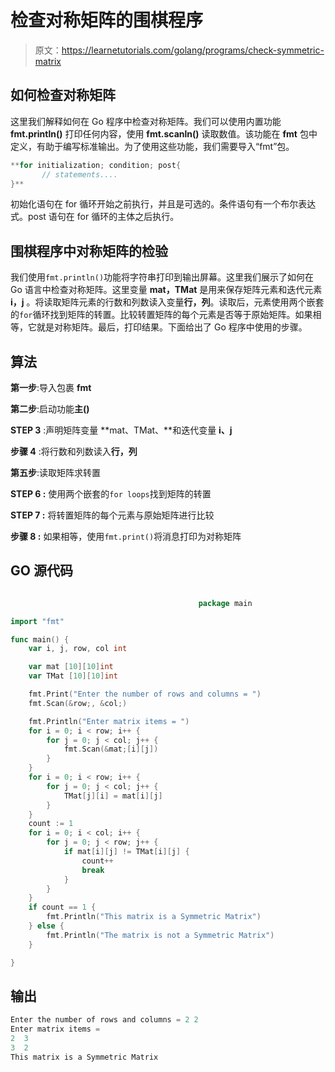 # 检查对称矩阵的围棋程序

> 原文：<https://learnetutorials.com/golang/programs/check-symmetric-matrix>

## 如何检查对称矩阵

这里我们解释如何在 Go 程序中检查对称矩阵。我们可以使用内置功能 **fmt.println()** 打印任何内容，使用 **fmt.scanln()** 读取数值。该功能在 **fmt** 包中定义，有助于编写标准输出。为了使用这些功能，我们需要导入“fmt”包。

```go
**for initialization; condition; post{
       // statements....
}** 

```

初始化语句在 for 循环开始之前执行，并且是可选的。条件语句有一个布尔表达式。post 语句在 for 循环的主体之后执行。

## 围棋程序中对称矩阵的检验

我们使用`fmt.println()`功能将字符串打印到输出屏幕。这里我们展示了如何在 Go 语言中检查对称矩阵。这里变量 **mat，TMat** 是用来保存矩阵元素和迭代元素 **i，j** 。将读取矩阵元素的行数和列数读入变量**行，列**。读取后，元素使用两个嵌套的`for`循环找到矩阵的转置。比较转置矩阵的每个元素是否等于原始矩阵。如果相等，它就是对称矩阵。最后，打印结果。下面给出了 Go 程序中使用的步骤。

## 算法

**第一步**:导入包裹 **fmt**

**第二步**:启动功能**主()**

**STEP 3** :声明矩阵变量 **mat、TMat、**和迭代变量 **i、j**

**步骤 4** :将行数和列数读入**行，列**

**第五步**:读取矩阵求转置

****STEP 6** :** 使用两个嵌套的`for loops`找到矩阵的转置

****STEP 7** :** 将转置矩阵的每个元素与原始矩阵进行比较

****步骤 8** :** 如果相等，使用`fmt.print()`将消息打印为对称矩阵

## GO 源代码

```go

                                          package main

import "fmt"

func main() {
    var i, j, row, col int

    var mat [10][10]int
    var TMat [10][10]int

    fmt.Print("Enter the number of rows and columns = ")
    fmt.Scan(&row;, &col;)

    fmt.Println("Enter matrix items = ")
    for i = 0; i < row; i++ {
        for j = 0; j < col; j++ {
            fmt.Scan(&mat;[i][j])
        }
    }
    for i = 0; i < row; i++ {
        for j = 0; j < col; j++ {
            TMat[j][i] = mat[i][j]
        }
    }
    count := 1
    for i = 0; i < col; i++ {
        for j = 0; j < row; j++ {
            if mat[i][j] != TMat[i][j] {
                count++
                break
            }
        }
    }
    if count == 1 {
        fmt.Println("This matrix is a Symmetric Matrix")
    } else {
        fmt.Println("The matrix is not a Symmetric Matrix")
    }

}

```

## 输出

```go
Enter the number of rows and columns = 2 2
Enter matrix items = 
2  3
3  2
This matrix is a Symmetric Matrix
```